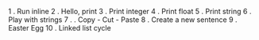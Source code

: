 1 .  Run inline 
2 .  Hello, print 
3 .  Print integer 
4 .  Print float 
5 .  Print string 
6 .  Play with strings 
7 .  . Copy - Cut - Paste 
8 .  Create a new sentence 
9 .  Easter Egg 
10 .  Linked list cycle 
